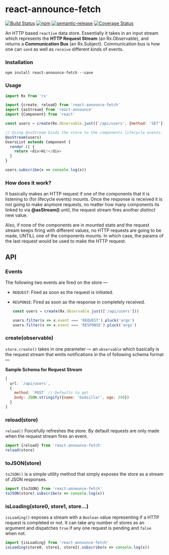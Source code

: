 # react-announce-fetch
[![Build Status][travis-svg]][travis]
[![npm][npm-svg]][npm]
[![semantic-release][semantic-release-svg]][semantic-release]
[![Coverage Status][coverage-svg]][coverage]

[travis-svg]:           https://travis-ci.org/tusharmath/react-announce-fetch.svg?branch=master
[travis]:               https://travis-ci.org/tusharmath/react-announce-fetch
[semantic-release-svg]: https://img.shields.io/badge/%20%20%F0%9F%93%A6%F0%9F%9A%80-semantic--release-e10079.svg
[semantic-release]:     https://github.com/semantic-release/semantic-release
[coverage-svg]:         https://coveralls.io/repos/github/tusharmath/react-announce-fetch/badge.svg?branch=master
[coverage]:             https://coveralls.io/github/tusharmath/react-announce-fetch?branch=master
[npm-svg]:              https://img.shields.io/npm/v/react-announce-fetch.svg
[npm]:                  https://www.npmjs.com/package/react-announce-fetch


An HTTP based `reactive` data store. Essentially it takes in an input stream  which represents the **HTTP Request Stream** (an Rx.Observable), and returns a **Communication Bus** (an Rx.Subject). Communication bus is how one can `send` as well as `receive` different kinds of events.

### Installation
```
npm install react-announce-fetch --save
```

### Usage


```javascript
import Rx from 'rx'

import {create, reload} from 'react-announce-fetch'
import {asStream} from 'react-announce'
import {Component} from 'react'

const users = create(Rx.Observable.just(['/api/users', {method: 'GET'}]))

// Using @asStream binds the store to the components lifecycle events.  
@asStream(users)
UsersList extends Component {
  render () {
    return <div>Hi!</div>
  }
}

users.subscribe(x => console.log(x))

```

### How does it work?
[asStream]: https://github.com/tusharmath/react-announce#asstream

It basically makes an HTTP request if one of the components that it is listening to (for lifecycle events) mounts. Once the response is received it is not going to make anymore requests, no matter how many components its linked to via **@asStream()** until, the request stream fires another *distinct* new value.

Also, if none of the components are in mounted state and the request stream keeps firing with different values, no HTTP requests are going to be made, UNTILL one of the components mounts. In which case, the params of the last request would be used to make the HTTP request.


## API

### Events
The following two events are fired on the store —
- `REQUEST`: Fired as soon as the request is initiated.
- `RESPONSE`: Fired as soon as the response in completely received.

  ```javascript
  const users = create(Rx.Observable.just(['/api/users']))

  users.filter(x => x.event === 'REQUEST').pluck('args')
  users.filter(x => x.event === 'RESPONSE').pluck('args')
  ```

### create(observable)
`store.create()` takes in one parameter — an `observable` which basically is the request stream that emits notifications in the of following schema format —

**Sample Schema for Request Stream**
```javascript
[
  url: `/api/users`,
  {  
    method: `POST` // Defaults to get
    body: JSON.stringify({name: 'Godzilla!', age: 390})
  }
]
```
### reload(store)
`reload()` Forcefully refreshes the store. By default requests are only made when the request stream fires an event.

```javascript
import {reload} from 'react-announce-fetch'
reload(store)
```

### toJSON(store)
`toJSON()` is a simple utility method that simply exposes the store as a stream of JSON responses.

```javascript
import {toJSON} from 'react-announce-fetch'
toJSON(store).subscribe(x => console.log(x))
```
### isLoading(store0, store1, store...)
`isLoading()` exposes a stream with a `Boolean` value representing if a HTTP request is completed or not. It can take any number of stores as an argument and dispatches `true` if any one request is pending and `false` when not.

```javascript
import {isLoading} from 'react-announce-fetch'
isLoading(store0, store1, store2).subscribe(x => console.log(x))
```
